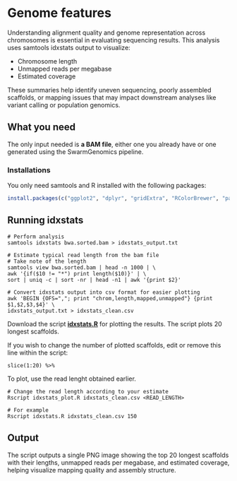 # Genome features
Understanding alignment quality and genome representation across chromosomes is essential in evaluating sequencing results. This analysis uses samtools idxstats output to visualize:
- Chromosome length  
- Unmapped reads per megabase  
- Estimated coverage  

These summaries help identify uneven sequencing, poorly assembled scaffolds, or mapping issues that may impact downstream analyses like variant calling or population genomics.
## What you need
The only input needed is **a BAM file**, either one you already have or one generated using the SwarmGenomics pipeline. 
### Installations
You only need samtools and R installed with the following packages:

```r
install.packages(c("ggplot2", "dplyr", "gridExtra", "RColorBrewer", "patchwork"))
```

## Running idxstats

```
# Perform analysis
samtools idxstats bwa.sorted.bam > idxstats_output.txt
```

```
# Estimate typical read length from the bam file
# Take note of the length
samtools view bwa.sorted.bam | head -n 1000 | \
awk '{if($10 != "*") print length($10)}' | \
sort | uniq -c | sort -nr | head -n1 | awk '{print $2}'
```

```
# Convert idxstats output into csv format for easier plotting 
awk 'BEGIN {OFS=","; print "chrom,length,mapped,unmapped"} {print $1,$2,$3,$4}' \
idxstats_output.txt > idxstats_clean.csv
```
Download the script [**idxstats.R**](https://github.com/AureKylmanen/Swarmgenomics/blob/main/Scripts/idxstats.R) for plotting the results. The script plots 20 longest scaffolds. 

If you wish to change the number of plotted scaffolds, edit or remove this line within the script:
```
slice(1:20) %>%
```
To plot, use the read lenght obtained earlier.
```
# Change the read length according to your estimate
Rscript idxstats_plot.R idxstats_clean.csv <READ_LENGTH>

# For example
Rscript idxstats.R idxstats_clean.csv 150
```
## Output
The script outputs a single PNG image showing the top 20 longest scaffolds with their lengths, unmapped reads per megabase, and estimated coverage, helping visualize mapping quality and assembly structure.

